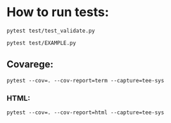  # How to run tests:


```
pytest test/test_validate.py
```

```
pytest test/EXAMPLE.py
```

## Covarege:

```
pytest --cov=. --cov-report=term --capture=tee-sys
```

### HTML:

```
pytest --cov=. --cov-report=html --capture=tee-sys
```